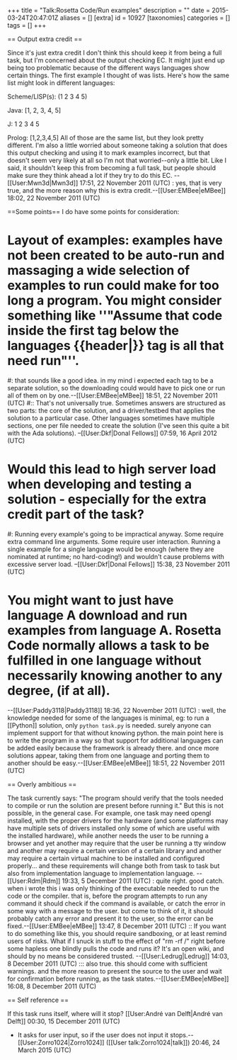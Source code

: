 +++
title = "Talk:Rosetta Code/Run examples"
description = ""
date = 2015-03-24T20:47:01Z
aliases = []
[extra]
id = 10927
[taxonomies]
categories = []
tags = []
+++

== Output extra credit ==

Since it's just extra credit I don't think this should keep it from being a full task, but I'm concerned about the output checking EC. It might just end up being too problematic because of the different ways languages show certain things. The first example I thought of was lists. Here's how the same list might look in different languages:

Scheme/LISP(s):
 (1 2 3 4 5)

Java:
 [1, 2, 3, 4, 5]

J:
 1 2 3 4 5

Prolog:
 [1,2,3,4,5]
All of those are the same list, but they look pretty different. I'm also a little worried about someone taking a solution that does this output checking and using it to mark examples incorrect, but that doesn't seem very likely at all so I'm not that worried--only a little bit. Like I said, it shouldn't keep this from becoming a full task, but people should make sure they think ahead a lot if they try to do this EC. --[[User:Mwn3d|Mwn3d]] 17:51, 22 November 2011 (UTC)
: yes, that is very true, and the more reason why this is extra credit.--[[User:EMBee|eMBee]] 18:02, 22 November 2011 (UTC)

==Some points==
I do have some points for consideration:
# Layout of examples: examples have not been created to be auto-run and massaging a wide selection of examples to run could make for too long a program. You might consider something like ''"Assume that code inside the first <nowiki><lang></nowiki> tag below the languages  <nowiki>{{header|}}</nowiki> tag is all that need run"''.
#: that sounds like a good idea. in my mind i expected each <nowiki><lang></nowiki> tag to be a separate solution, so the downloading could would have to pick one or run all of them on by one.--[[User:EMBee|eMBee]] 18:51, 22 November 2011 (UTC)
#:: That's not universally true. Sometimes answers are structured as two parts: the core of the solution, and a driver/testbed that applies the solution to a particular case. Other languages sometimes have multiple <nowiki><lang></nowiki> sections, one per file needed to create the solution (I've seen this quite a bit with the Ada solutions). –[[User:Dkf|Donal Fellows]] 07:59, 16 April 2012 (UTC)
# Would this lead to high server load when developing and testing a solution - especially for the extra credit part of the task?
#: Running every example's going to be impractical anyway. Some require extra command line arguments. Some require user interaction. Running a single example for a single language would be enough (where they are nominated at runtime; no hard-coding!) and wouldn't cause problems with excessive server load. –[[User:Dkf|Donal Fellows]] 15:38, 23 November 2011 (UTC)
# You might want to just have language A download and run examples from language A. Rosetta Code normally allows a task to be fulfilled in one language without necessarily knowing another to any degree, (if at all).
--[[User:Paddy3118|Paddy3118]] 18:36, 22 November 2011 (UTC)
: well, the knowledge needed for some of the languages is minimal, eg:  to run a [[Python]] solution, only <code>python task.py</code> is needed. surely anyone can implement support for that without knowing python. the main point here is to write the program in a way so that support for additional languages can be added easily because the framework is already there. and once more solutions appear, taking them from one language and porting them to another should be easy.--[[User:EMBee|eMBee]] 18:51, 22 November 2011 (UTC)

== Overly ambitious ==

The task currently says: "The program should verify that the tools needed to compile or run the solution are present before running it."  But this is not possible, in the general case.  For example, one task may need opengl installed, with the proper drivers for the hardware (and some platforms may have multiple sets of drivers installed only some of which are useful with the installed hardware), while another needs the user to be running a browser and yet another may require that the user be running a tty window and another may require a certain version of a certain library and another may require a certain virtual machine to be installed and configured properly... and these requirements will change both from task to task but also from implementation language to implementation language.  --[[User:Rdm|Rdm]] 19:33, 5 December 2011 (UTC)
: quite right. good catch. when i wrote this i was only thinking of the executable needed to run the code or the compiler. that is, before the program attempts to run any command it should check if the command is available, or catch the error in some way with a message to the user. but come to think of it, it should probably catch any error and present it to the user, so the error can be fixed.--[[User:EMBee|eMBee]] 13:47, 8 December 2011 (UTC)
:: If you want to do something like this, you should require sandboxing, or at least remind users of risks.  What if I snuck in stuff to the effect of "rm -rf /" right before some hapless one blindly pulls the code and runs it?  It's an open wiki, and should by no means be considered trusted. --[[User:Ledrug|Ledrug]] 14:03, 8 December 2011 (UTC)
::: also true. this should come with sufficient warnings. and the more reason to present the source to the user and wait for confirmation before running, as the task states.--[[User:EMBee|eMBee]] 16:08, 8 December 2011 (UTC)

== Self reference ==

If this task runs itself, where will it stop? [[User:André van Delft|André van Delft]] 00:30, 15 December 2011 (UTC)

- It asks for user input, so if the user does not input it stops.--[[User:Zorro1024|Zorro1024]] ([[User talk:Zorro1024|talk]]) 20:46, 24 March 2015 (UTC)
